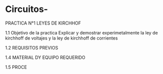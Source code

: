 # Circuitos-
PRACTICA N°1
LEYES DE KIRCHHOF

1.1  Objetivo de la practica 
 Explicar  y demostrar  experimetalmente  la  ley de kirchhoff de voltajes y la ley de kirchhoff de corrientes 
 
 
 1.2  REQUISITOS PREVIOS 
 
 
 1.4 MATERIAL DY EQUIPO REQUERIDO
 
 
 1.5  PROCE
 
 
